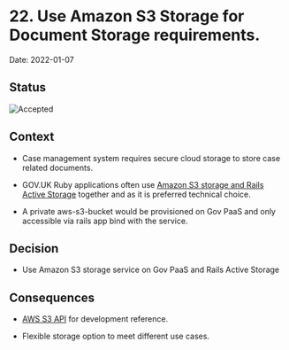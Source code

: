 # 22. Use Amazon S3 Storage for Document Storage requirements.

  

  

Date: 2022-01-07

  

  

## Status
  

![Accepted](https://img.shields.io/badge/adr-accepted-green)


## Context

* Case management system requires secure cloud storage to store case related documents.

* GOV.UK  Ruby applications often use [Amazon S3 storage and Rails Active Storage](https://docs.publishing.service.gov.uk/manual/conventions-for-rails-applications.html#header) together and as it is preferred technical choice.

* A private aws-s3-bucket would be provisioned on Gov PaaS and only accessible via rails app  bind with the service.

  

## Decision

* Use Amazon S3 storage service on Gov PaaS and Rails Active Storage

## Consequences

  
* [AWS S3 API](https://docs.aws.amazon.com/cli/latest/reference/s3api/) for development reference.

* Flexible storage option to meet different use cases.